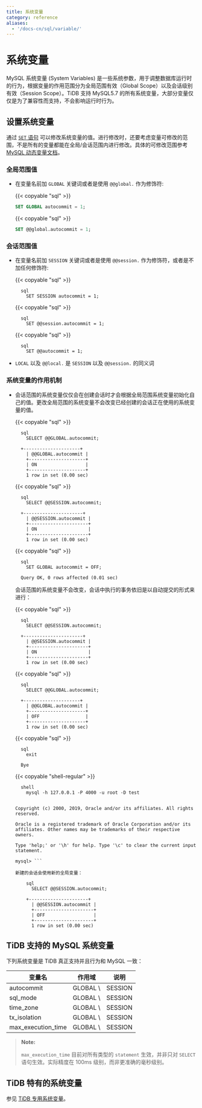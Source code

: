 ```yaml
---
title: 系统变量
category: reference
aliases:
  - '/docs-cn/sql/variable/'
---
```


# 系统变量

MySQL 系统变量 (System Variables) 是一些系统参数，用于调整数据库运行时的行为，根据变量的作用范围分为全局范围有效（Global Scope）以及会话级别有效（Session Scope）。TiDB 支持 MySQL5.7 的所有系统变量，大部分变量仅仅是为了兼容性而支持，不会影响运行时行为。

## 设置系统变量

通过 [`SET` 语句](/v3.0/reference/sql/statements/set-variable.md) 可以修改系统变量的值。进行修改时，还要考虑变量可修改的范围，不是所有的变量都能在全局/会话范围内进行修改。具体的可修改范围参考 [MySQL 动态变量文档](https://dev.mysql.com/doc/refman/5.7/en/dynamic-system-variables.html)。

### 全局范围值

* 在变量名前加 `GLOBAL` 关键词或者是使用 `@@global.` 作为修饰符:
    
    {{< copyable "sql" >}}
    
    ```sql
    SET GLOBAL autocommit = 1;
    ```
    
    {{< copyable "sql" >}}
    
    ```sql
    SET @@global.autocommit = 1;
    ```

### 会话范围值

* 在变量名前加 `SESSION` 关键词或者是使用 `@@session.` 作为修饰符，或者是不加任何修饰符:
    
    {{< copyable "sql" >}}
    
        sql
          SET SESSION autocommit = 1;
    
    {{< copyable "sql" >}}
    
        sql
          SET @@session.autocommit = 1;
    
    {{< copyable "sql" >}}
    
        sql
          SET @@autocommit = 1;

* `LOCAL` 以及 `@@local.` 是 `SESSION` 以及 `@@session.` 的同义词

### 系统变量的作用机制

* 会话范围的系统变量仅仅会在创建会话时才会根据全局范围系统变量初始化自己的值。更改全局范围的系统变量不会改变已经创建的会话正在使用的系统变量的值。
    
    {{< copyable "sql" >}}
    
        sql
          SELECT @@GLOBAL.autocommit;
    
        +---------------------+
          | @@GLOBAL.autocommit |
          +---------------------+
          | ON                  |
          +---------------------+
          1 row in set (0.00 sec)
    
    {{< copyable "sql" >}}
    
        sql
          SELECT @@SESSION.autocommit;
    
        +----------------------+
          | @@SESSION.autocommit |
          +----------------------+
          | ON                   |
          +----------------------+
          1 row in set (0.00 sec)
    
    {{< copyable "sql" >}}
    
        sql
          SET GLOBAL autocommit = OFF;
    
        Query OK, 0 rows affected (0.01 sec)
    
    会话范围的系统变量不会改变，会话中执行的事务依旧是以自动提交的形式来进行：
    
    {{< copyable "sql" >}}
    
        sql
          SELECT @@SESSION.autocommit;
    
        +----------------------+
          | @@SESSION.autocommit |
          +----------------------+
          | ON                   |
          +----------------------+
          1 row in set (0.00 sec)
    
    {{< copyable "sql" >}}
    
        sql
          SELECT @@GLOBAL.autocommit;
    
        +---------------------+
          | @@GLOBAL.autocommit |
          +---------------------+
          | OFF                 |
          +---------------------+
          1 row in set (0.00 sec)
    
    {{< copyable "sql" >}}
    
        sql
          exit
    
        Bye
    
    {{< copyable "shell-regular" >}}
    
        shell
          mysql -h 127.0.0.1 -P 4000 -u root -D test
    
    ``` Welcome to the MySQL monitor. Commands end with ; or \g. Your MySQL connection id is 3 Server version: 5.7.25-TiDB-None MySQL Community Server (Apache License 2.0)
    
    Copyright (c) 2000, 2019, Oracle and/or its affiliates. All rights reserved.
    
    Oracle is a registered trademark of Oracle Corporation and/or its affiliates. Other names may be trademarks of their respective owners.
    
    Type 'help;' or '\h' for help. Type '\c' to clear the current input statement.
    
    mysql> ```
    
    新建的会话会使用新的全局变量：
    
        sql
          SELECT @@SESSION.autocommit;
    
        +----------------------+
          | @@SESSION.autocommit |
          +----------------------+
          | OFF                  |
          +----------------------+
          1 row in set (0.00 sec)

## TiDB 支持的 MySQL 系统变量

下列系统变量是 TiDB 真正支持并且行为和 MySQL 一致：

| 变量名                      | 作用域       | 说明                             |
| ------------------------ | --------- | ------------------------------ |
| autocommit               | GLOBAL \ | SESSION | 是否自动 Commit 事务       |
| sql_mode                 | GLOBAL \ | SESSION | 支持部分 MySQL SQL mode， |
| time_zone                | GLOBAL \ | SESSION | 数据库所使用的时区            |
| tx_isolation             | GLOBAL \ | SESSION | 事务隔离级别               |
| max\_execution\_time | GLOBAL \ | SESSION | 语句超时时间，单位为毫秒         |


> **Note:**
> 
> `max_execution_time` 目前对所有类型的 `statement` 生效，并非只对 `SELECT` 语句生效。实际精度在 100ms 级别，而非更准确的毫秒级别。

## TiDB 特有的系统变量

参见 [TiDB 专用系统变量](/v3.0/reference/configuration/tidb-server/tidb-specific-variables.md)。